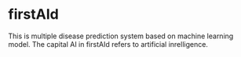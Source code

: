 # firstAId
This is multiple disease prediction system based on machine learning model. The capital AI in firstAId refers to artificial inrelligence.
